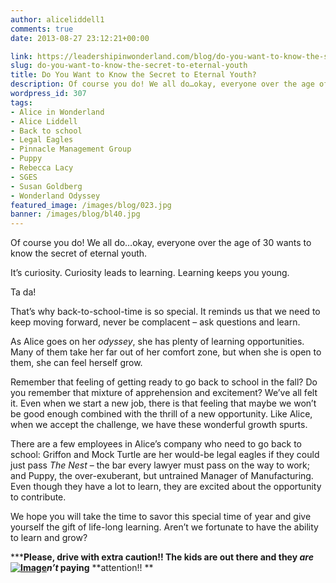 ```yaml
---
author: aliceliddell1
comments: true
date: 2013-08-27 23:12:21+00:00

link: https://leadershipinwonderland.com/blog/do-you-want-to-know-the-secret-to-eternal-youth/
slug: do-you-want-to-know-the-secret-to-eternal-youth
title: Do You Want to Know the Secret to Eternal Youth?
description: Of course you do! We all do…okay, everyone over the age of 30 wants to know the secret of eternal youth.
wordpress_id: 307
tags:
- Alice in Wonderland
- Alice Liddell
- Back to school
- Legal Eagles
- Pinnacle Management Group
- Puppy
- Rebecca Lacy
- SGES
- Susan Goldberg
- Wonderland Odyssey
featured_image: /images/blog/023.jpg
banner: /images/blog/bl40.jpg
---
```



Of course you do! We all do…okay, everyone over the age of 30 wants to know the secret of eternal youth.

It’s curiosity. Curiosity leads to learning. Learning keeps you young.

Ta da!

That’s why back-to-school-time is so special. It reminds us that we need to keep moving forward, never be complacent – ask questions and learn.

As Alice goes on her _odyssey_, she has plenty of learning opportunities. Many of them take her far out of her comfort zone, but when she is open to them, she can feel herself grow.

Remember that feeling of getting ready to go back to school in the fall? Do you remember that mixture of apprehension and excitement? We’ve all felt it. Even when we start a new job, there is that feeling that maybe we won’t be good enough combined with the thrill of a new opportunity. Like Alice, when we accept the challenge, we have these wonderful growth spurts.

There are a few employees in Alice’s company who need to go back to school: Griffon and Mock Turtle are her would-be legal eagles if they could just pass _The Nest_ – the bar every lawyer must pass on the way to work; and Puppy, the over-exuberant, but untrained Manager of Manufacturing. Even though they have a lot to learn, they are excited about the opportunity to contribute.

We hope you will take the time to savor this special time of year and give yourself the gift of life-long learning. Aren’t we fortunate to have the ability to learn and grow?

*****Please, drive with extra caution!! The kids are out there and they _are_[![Image](http://wonderlandodyssey.files.wordpress.com/2013/08/school-bus-2.jpg?w=650)](http://wonderlandodyssey.files.wordpress.com/2013/08/school-bus-2.jpg)_n’t_ paying** **attention!! **
